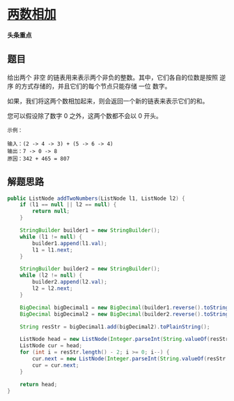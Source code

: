 # [两数相加](https://leetcode-cn.com/explore/interview/card/bytedance/244/linked-list-and-tree/1022/)

**头条重点**

## 题目

给出两个 非空 的链表用来表示两个非负的整数。其中，它们各自的位数是按照 逆序 的方式存储的，并且它们的每个节点只能存储 一位 数字。

如果，我们将这两个数相加起来，则会返回一个新的链表来表示它们的和。

您可以假设除了数字 0 之外，这两个数都不会以 0 开头。

```
示例：

输入：(2 -> 4 -> 3) + (5 -> 6 -> 4)
输出：7 -> 0 -> 8
原因：342 + 465 = 807
```

## 解题思路

```java
public ListNode addTwoNumbers(ListNode l1, ListNode l2) {
    if (l1 == null || l2 == null) {
        return null;
    }

    StringBuilder builder1 = new StringBuilder();
    while (l1 != null) {
        builder1.append(l1.val);
        l1 = l1.next;
    }

    StringBuilder builder2 = new StringBuilder();
    while (l2 != null) {
        builder2.append(l2.val);
        l2 = l2.next;
    }

    BigDecimal bigDecimal1 = new BigDecimal(builder1.reverse().toString());
    BigDecimal bigDecimal2 = new BigDecimal(builder2.reverse().toString());

    String resStr = bigDecimal1.add(bigDecimal2).toPlainString();

    ListNode head = new ListNode(Integer.parseInt(String.valueOf(resStr.charAt(resStr.length() - 1))));
    ListNode cur = head;
    for (int i = resStr.length() - 2; i >= 0; i--) {
        cur.next = new ListNode(Integer.parseInt(String.valueOf(resStr.charAt(i))));
        cur = cur.next;
    }

    return head;
}
```
